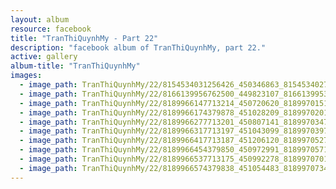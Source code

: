 ```yaml
---
layout: album
resource: facebook
title: "TranThiQuynhMy - Part 22"
description: "facebook album of TranThiQuynhMy, part 22."
active: gallery
album-title: "TranThiQuynhMy"
images:
  - image_path: TranThiQuynhMy/22/8154534031256426_450346863_8154534027923093_7639065209031870692_n.jpg
  - image_path: TranThiQuynhMy/22/8166139956762500_449823107_8166139953429167_5636411752854144572_n.jpg
  - image_path: TranThiQuynhMy/22/8189966147713214_450720620_8189970151046147_5968320592405576968_n.jpg
  - image_path: TranThiQuynhMy/22/8189966174379878_451028209_8189970201046142_5187049150300423238_n.jpg
  - image_path: TranThiQuynhMy/22/8189966277713201_450807141_8189970347712794_2727395631690327604_n.jpg
  - image_path: TranThiQuynhMy/22/8189966317713197_451043099_8189970397712789_7998055540104747732_n.jpg
  - image_path: TranThiQuynhMy/22/8189966417713187_451206120_8189970527712776_6597287340404192797_n.jpg
  - image_path: TranThiQuynhMy/22/8189966454379850_450972991_8189970571046105_7506669849329640630_n.jpg
  - image_path: TranThiQuynhMy/22/8189966537713175_450992278_8189970701046092_1567897650214189192_n.jpg
  - image_path: TranThiQuynhMy/22/8189966574379838_451054483_8189970734379422_7082361391756318221_n.jpg
---
```

